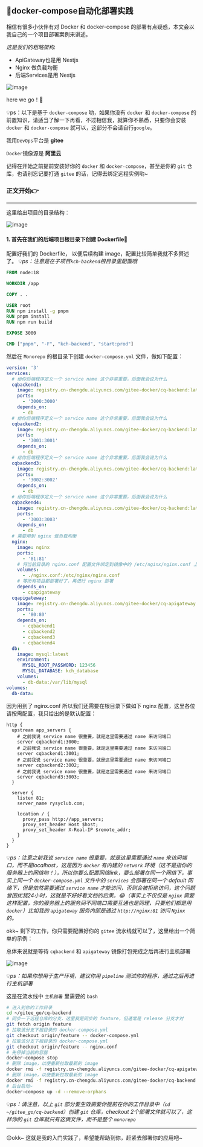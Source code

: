#

## 🚀docker-compose自动化部署实践

相信有很多小伙伴有对 Docker 和 docker-compose 的部署有点疑惑，本文会以我自己的一个项目部署案例来讲述。

*这是我们的粗略架构*:

- ApiGateway也是用 Nestjs
- Nginx 做负载均衡
- 后端Services是用 Nestjs

![image](https://github.com/newObjectccc/newObjectccc.github.io/assets/42132586/602e3994-1e9a-4292-88d5-7de9bce4852b)

here we go！🚀

💡ps：以下是基于 `docker-compose` 哟，如果你没有 `docker` 和 `docker-compose` 的前置知识，请适当了解一下再看，不过相信我，就算你不熟悉，只要你会安装 `docker` 和 `docker-compose` 就可以，这部分不会请自行`google`。

我用`DevOps`平台是 **gitee**

`Docker`镜像源是 **阿里云**

记得在开始之前提前安装好你的 `docker` 和 `docker-compose`，甚至是你的 `git` 仓库，也请别忘记要打通 `gitee` 的话，记得去绑定远程实例哟~

### 正文开始👉

------------------------------------------------

这里给出项目的目录结构：

![image](https://github.com/newObjectccc/newObjectccc.github.io/assets/42132586/46e2d9d3-e0b2-461a-a124-a6883c4c9720)

#### 1. 首先在我们的后端项目根目录下创建 Dockerfile📌

配置好我们的 Dockerfile， 以便后续构建 image，配置比较简单我就不多赘述了。
💡*ps：注意是在子项目`kch-backend`根目录里配置哦*

```Dockerfile
FROM node:18

WORKDIR /app

COPY . .

USER root
RUN npm install -g pnpm
RUN pnpm install
RUN npm run build

EXPOSE 3000

CMD ["pnpm", "-F", "kch-backend", "start:prod"]
```

然后在 `Monorepo` 的根目录下创建 `docker-compose.yml` 文件，做如下配置：

```yaml
version: '3'
services:
  # 给你后端程序定义一个 service name 这个非常重要，后面我会说为什么
  cqbackend1:
    image: registry.cn-chengdu.aliyuncs.com/gitee-docker/cq-backend:latest
    ports:
      - '3000:3000'
    depends_on:
      - db
  # 给你后端程序定义一个 service name 这个非常重要，后面我会说为什么
  cqbackend2:
    image: registry.cn-chengdu.aliyuncs.com/gitee-docker/cq-backend:latest
    ports:
      - '3001:3001'
    depends_on:
      - db
  # 给你后端程序定义一个 service name 这个非常重要，后面我会说为什么
  cqbackend3:
    image: registry.cn-chengdu.aliyuncs.com/gitee-docker/cq-backend:latest
    ports:
      - '3002:3002'
    depends_on:
      - db
  # 给你后端程序定义一个 service name 这个非常重要，后面我会说为什么
  cqbackend4:
    image: registry.cn-chengdu.aliyuncs.com/gitee-docker/cq-backend:latest
    ports:
      - '3003:3003'
    depends_on:
      - db
  # 需要用到 nginx 做负载均衡
  nginx:
    image: nginx
    ports:
      - '81:81'
    # 将当前目录的 nginx.conf 配置文件绑定到镜像中的 /etc/nginx/nginx.conf 上
    volumes:
      - ./nginx.conf:/etc/nginx/nginx.conf
    # 等所有项目都部署好了，再进行 nginx 部署
    depends_on:
      - cqapigateway
  cqapigateway:
    image: registry.cn-chengdu.aliyuncs.com/gitee-docker/cq-apigateway:latest
    ports:
      - '80:80'
    depends_on:
      - cqbackend1
      - cqbackend2
      - cqbackend3
      - cqbackend4
  db:
    image: mysql:latest
    environment:
      MYSQL_ROOT_PASSWORD: 123456
      MYSQL_DATABASE: kch_database
    volumes:
      - db-data:/var/lib/mysql
volumes:
  db-data:

```

因为用到了 nginx.conf 所以我们还需要在根目录下做如下 nginx 配置，这里各位请按需配置，我只给出的是默认配置：

```nginx
http {
  upstream app_servers {
    # 之前我说 service name 很重要，就是这里需要通过 name 来访问端口
    server cqbackend1:3000;
    # 之前我说 service name 很重要，就是这里需要通过 name 来访问端口
    server cqbackend1:3001;
    # 之前我说 service name 很重要，就是这里需要通过 name 来访问端口
    server cqbackend2:3002;
    # 之前我说 service name 很重要，就是这里需要通过 name 来访问端口
    server cqbackend3:3003;
  }

  server {
    listen 81;
    server_name rysyclub.com;

    location / {
      proxy_pass http://app_servers;
      proxy_set_header Host $host;
      proxy_set_header X-Real-IP $remote_addr;
    }
  }
}
```

💡*ps：注意之前我说 `service name` 很重要，就是这里需要通过 `name` 来访问端口，而不是localhost，这是因为 `docker` 有内建的 `network` 环境（这不是指你的服务器上的网络哟！），所以你要么配置网络link，要么部署在同一个网络下，事实上同一个 `docker-compose.yml` 文件中的 `services` 会部署在同一个 default 网络下，但是依然需要通过 `service name` 才能访问，否则会被拒绝访问，这个问题曾困扰我24小时，这就是不好好看文档的后果。😂（事实上不仅仅是 `nginx` 需要这样配置，你的服务器上的服务间不同端口需要互通也是同理，只要他们都是用 `docker`）比如我的 `apigateway` 服务内部是通过 `http://nginx:81` 访问 `Nginx` 的。*

okk~ 剩下的工作，你只需要配置好你的 `gitee` 流水线就可以了，这里给出一个简单的示例：

总体来说就是等待 `cqbackend` 和 `apigateway` 镜像打包完成之后再进行主机部署

![image](https://github.com/newObjectccc/newObjectccc.github.io/assets/42132586/57603283-cedd-4cba-9328-3f030eb6f02a)

💡*ps：如果你想用于生产环境，建议你用 `pipeline` 测试你的程序，通过之后再进行主机部署*

这是在流水线中 `主机部署` 里需要的 `bash`

```bash
# 进入到你的工作目录
cd ~/gitee_go/cq-backend
# 同步一下远程仓库的分支，这里我是同步的 feature，但通常是 release 分支才对
git fetch origin feature
# 拉取该分支下根目录的 docker-compose.yml
git checkout origin/feature -- docker-compose.yml
# 拉取该分支下根目录的 docker-compose.yml
git checkout origin/feature -- nginx.conf
# 先停掉当前的容器
docker-compose stop
# 删除 image，以便重新拉取最新的 image
docker rmi -f registry.cn-chengdu.aliyuncs.com/gitee-docker/cq-apigateway:latest
# 删除 image，以便重新拉取最新的 image
docker rmi -f registry.cn-chengdu.aliyuncs.com/gitee-docker/cq-backend:latest
# 后台启动~
docker-compose up -d --remove-orphans
```

💡*ps：请注意，以上 `git` 部分要生效需要你提前在你的工作目录中（`cd ~/gitee_go/cq-backend`）创建 `git` 仓库，checkout 2个部署文件就可以了，这样你的 `git` 仓库就只有这俩文件，而不是整个 `monorepo`*

------------------------------------------------

😊okk~ 这就是我的入门实践了，希望能帮助到你，赶紧去部署你的应用吧~
